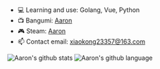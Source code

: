 - 💻 Learning and use: Golang, Vue, Python
- 📺 Bangumi: [Aaron](https://bgm.tv/user/747110)
- 🎮 Steam: [Aaron](https://steamcommunity.com/id/xiaokong23357)
- 📫 Contact email: xiaokong23357@163.com

![Aaron's github stats](https://github-readme-stats.vercel.app/api?username=Aarno853&show_icons=true)
![Aaron's github language](https://github-readme-stats.vercel.app/api/top-langs/?username=Aarno853&layout=compact)
